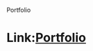 Portfolio


<h1>Link:<a href="https://italomiguel.github.io/Portfolio/" target="_blank">Portfolio</a>

